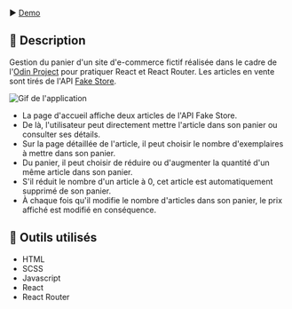 ▶️ [Demo](https://shopping-cart-weblux.vercel.app/)

## 📄 Description

Gestion du panier d'un site d'e-commerce fictif réalisée dans le cadre de l'[Odin Project](https://www.theodinproject.com/lessons/node-path-react-new-shopping-cart) pour pratiquer React et React Router. Les articles en vente sont tirés de l'API [Fake Store](https://fakestoreapi.com/).

![Gif de l'application](preview.gif)

- La page d'accueil affiche deux articles de l'API Fake Store.
- De là, l'utilisateur peut directement mettre l'article dans son panier ou consulter ses détails. 
- Sur la page détaillée de l'article, il peut choisir le nombre d'exemplaires à mettre dans son panier.
- Du panier, il peut choisir de réduire ou d'augmenter la quantité d'un même article dans son panier.
- S'il réduit le nombre d'un article à 0, cet article est automatiquement supprimé de son panier.
- À chaque fois qu'il modifie le nombre d'articles dans son panier, le prix affiché est modifié en conséquence.

## 🔨 Outils utilisés

- HTML
- SCSS
- Javascript
- React
- React Router